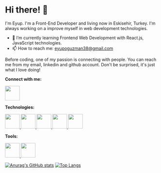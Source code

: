 # Hi there! 👋️

I'm Eyup. I'm a Front-End Developer and living now in Eskisehir, Turkey. 
I'm always working on a improve myself in web development technologies.

- 🌱 I’m currently learning Frontend Web Development with React.js, JavaScript technologies.
- 📫 How to reach me: eyupoguzman38@gmail.com

Before coding, one of my passion is connecting with people. You can reach me from my email, linkedin and github account. Don't be surprised, it's just what I love doing!

<b>Connect with me:</b>

<a href="https://www.linkedin.com/in/eyupoguzman/">
<img src="https://svgshare.com/i/ioZ.svg" width="48" height="48">
</a>


<b>Technologies:</b>

<a href="https://developer.mozilla.org/en-US/docs/Web/JavaScript">
<img src="https://svgshare.com/i/iqt.svg" width="48" height="48">
</a>
<a href="https://reactjs.org/">
<img src="https://svgshare.com/i/ipq.svg" width="48" height="48">
</a>
<a href="https://getbootstrap.com/">
<img src="https://svgshare.com/i/iqd.svg" width="48" height="48">
</a>
<a href="https://www.w3schools.com/html/">
<img src="https://i.ibb.co/1LFyfdb/icons8-html-filetype-64.png" width="48" height="48">
</a>
<a href="https://www.w3schools.com/css/">
<img src="https://i.ibb.co/LhrNvz7/icons8-css-filetype-64.png" width="48" height="48">
</a>



<b>Tools:</b>

<a href="https://code.visualstudio.com/">
<img src="https://svgshare.com/i/ipL.svg" width="48" height="48">
</a>
<a href="https://www.discord.com/">
<img src="https://svgshare.com/i/ipr.svg" width="48" height="48">
</a>

[![Anurag's GitHub stats](https://github-readme-stats.vercel.app/api?username=eyupoguzman)](https://github.com/anuraghazra/github-readme-stats)
[![Top Langs](https://github-readme-stats.vercel.app/api/top-langs/?username=eyupoguzman)](https://github.com/anuraghazra/github-readme-stats)




<!---
eyupoguzman/eyupoguzman is a ✨ special ✨ repository because its `README.md` (this file) appears on your GitHub profile.
You can click the Preview link to take a look at your changes.
--->

